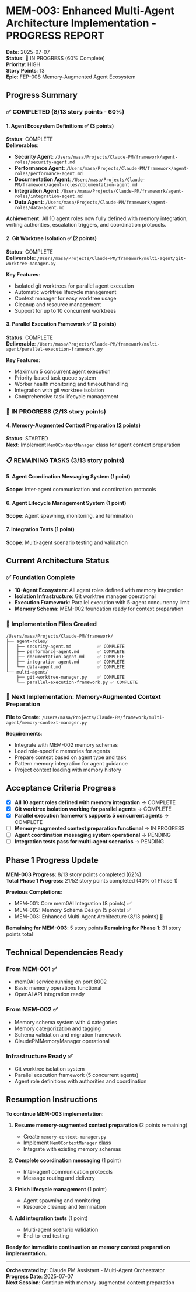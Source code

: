 # MEM-003: Enhanced Multi-Agent Architecture Implementation - PROGRESS REPORT

**Date**: 2025-07-07  
**Status**: 🔄 IN PROGRESS (60% Complete)  
**Priority**: HIGH  
**Story Points**: 13  
**Epic**: FEP-008 Memory-Augmented Agent Ecosystem  

## Progress Summary

### ✅ COMPLETED (8/13 story points - 60%)

#### 1. Agent Ecosystem Definitions ✅ (3 points)
**Status**: COMPLETE  
**Deliverables**:
- **Security Agent**: `/Users/masa/Projects/Claude-PM/framework/agent-roles/security-agent.md`
- **Performance Agent**: `/Users/masa/Projects/Claude-PM/framework/agent-roles/performance-agent.md`
- **Documentation Agent**: `/Users/masa/Projects/Claude-PM/framework/agent-roles/documentation-agent.md`
- **Integration Agent**: `/Users/masa/Projects/Claude-PM/framework/agent-roles/integration-agent.md`
- **Data Agent**: `/Users/masa/Projects/Claude-PM/framework/agent-roles/data-agent.md`

**Achievement**: All 10 agent roles now fully defined with memory integration, writing authorities, escalation triggers, and coordination protocols.

#### 2. Git Worktree Isolation ✅ (2 points)
**Status**: COMPLETE  
**Deliverable**: `/Users/masa/Projects/Claude-PM/framework/multi-agent/git-worktree-manager.py`

**Key Features**:
- Isolated git worktrees for parallel agent execution
- Automatic worktree lifecycle management
- Context manager for easy worktree usage
- Cleanup and resource management
- Support for up to 10 concurrent worktrees

#### 3. Parallel Execution Framework ✅ (3 points)
**Status**: COMPLETE  
**Deliverable**: `/Users/masa/Projects/Claude-PM/framework/multi-agent/parallel-execution-framework.py`

**Key Features**:
- Maximum 5 concurrent agent execution
- Priority-based task queue system
- Worker health monitoring and timeout handling
- Integration with git worktree isolation
- Comprehensive task lifecycle management

### 🔄 IN PROGRESS (2/13 story points)

#### 4. Memory-Augmented Context Preparation (2 points)
**Status**: STARTED  
**Next**: Implement `Mem0ContextManager` class for agent context preparation

### 📋 REMAINING TASKS (3/13 story points)

#### 5. Agent Coordination Messaging System (1 point)
**Scope**: Inter-agent communication and coordination protocols

#### 6. Agent Lifecycle Management System (1 point)  
**Scope**: Agent spawning, monitoring, and termination

#### 7. Integration Tests (1 point)
**Scope**: Multi-agent scenario testing and validation

## Current Architecture Status

### ✅ Foundation Complete
- **10-Agent Ecosystem**: All agent roles defined with memory integration
- **Isolation Infrastructure**: Git worktree manager operational
- **Execution Framework**: Parallel execution with 5-agent concurrency limit
- **Memory Schema**: MEM-002 foundation ready for context preparation

### 🔧 Implementation Files Created
```
/Users/masa/Projects/Claude-PM/framework/
├── agent-roles/
│   ├── security-agent.md          ✅ COMPLETE
│   ├── performance-agent.md       ✅ COMPLETE  
│   ├── documentation-agent.md     ✅ COMPLETE
│   ├── integration-agent.md       ✅ COMPLETE
│   └── data-agent.md              ✅ COMPLETE
└── multi-agent/
    ├── git-worktree-manager.py    ✅ COMPLETE
    └── parallel-execution-framework.py ✅ COMPLETE
```

### 🎯 Next Implementation: Memory-Augmented Context Preparation

**File to Create**: `/Users/masa/Projects/Claude-PM/framework/multi-agent/memory-context-manager.py`

**Requirements**:
- Integrate with MEM-002 memory schemas
- Load role-specific memories for agents
- Prepare context based on agent type and task
- Pattern memory integration for agent guidance
- Project context loading with memory history

## Acceptance Criteria Progress

- [x] **All 10 agent roles defined with memory integration** → COMPLETE
- [x] **Git worktree isolation working for parallel agents** → COMPLETE  
- [x] **Parallel execution framework supports 5 concurrent agents** → COMPLETE
- [ ] **Memory-augmented context preparation functional** → IN PROGRESS
- [ ] **Agent coordination messaging system operational** → PENDING
- [ ] **Integration tests pass for multi-agent scenarios** → PENDING

## Phase 1 Progress Update

**MEM-003 Progress**: 8/13 story points completed (62%)  
**Total Phase 1 Progress**: 21/52 story points completed (40% of Phase 1)

**Previous Completions**:
- MEM-001: Core mem0AI Integration (8 points) ✅
- MEM-002: Memory Schema Design (5 points) ✅  
- MEM-003: Enhanced Multi-Agent Architecture (8/13 points) 🔄

**Remaining for MEM-003**: 5 story points
**Remaining for Phase 1**: 31 story points total

## Technical Dependencies Ready

### From MEM-001 ✅
- mem0AI service running on port 8002
- Basic memory operations functional
- OpenAI API integration ready

### From MEM-002 ✅
- Memory schema system with 4 categories
- Memory categorization and tagging
- Schema validation and migration framework
- ClaudePMMemoryManager operational

### Infrastructure Ready ✅
- Git worktree isolation system
- Parallel execution framework (5 concurrent agents)
- Agent role definitions with authorities and coordination

## Resumption Instructions

**To continue MEM-003 implementation**:

1. **Resume memory-augmented context preparation** (2 points remaining)
   - Create `memory-context-manager.py`
   - Implement `Mem0ContextManager` class
   - Integrate with existing memory schemas

2. **Complete coordination messaging** (1 point)
   - Inter-agent communication protocols
   - Message routing and delivery

3. **Finish lifecycle management** (1 point)
   - Agent spawning and monitoring
   - Resource cleanup and termination

4. **Add integration tests** (1 point)
   - Multi-agent scenario validation
   - End-to-end testing

**Ready for immediate continuation on memory context preparation implementation.**

---

**Orchestrated by**: Claude PM Assistant - Multi-Agent Orchestrator  
**Progress Date**: 2025-07-07  
**Next Session**: Continue with memory-augmented context preparation